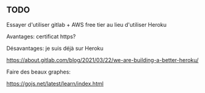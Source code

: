 TODO
----

Essayer d'utiliser gitlab + AWS free tier au lieu d'utiliser Heroku

Avantages: certificat https?

Désavantages: je suis déjà sur Heroku

https://about.gitlab.com/blog/2021/03/22/we-are-building-a-better-heroku/

Faire des beaux graphes:

https://gojs.net/latest/learn/index.html
